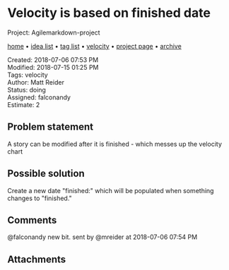 # Velocity is based on finished date

Project: Agilemarkdown-project

[home](../index.md) • [idea list](../ideas.md) • [tag list](../tags.md) • [velocity](../velocity.md) • [project page](../agilemarkdown-project.md) • [archive](archive.md)

Created: 2018-07-06 07:53 PM  
Modified: 2018-07-15 01:25 PM  
Tags: velocity  
Author: Matt Reider  
Status: doing  
Assigned: falconandy  
Estimate: 2  

## Problem statement

A story can be modified after it is finished - which messes up the velocity chart

## Possible solution

Create a new date "finished:" which will be populated when something changes to "finished."

## Comments

@falconandy new bit.
sent by @mreider at 2018-07-06 07:54 PM

## Attachments

